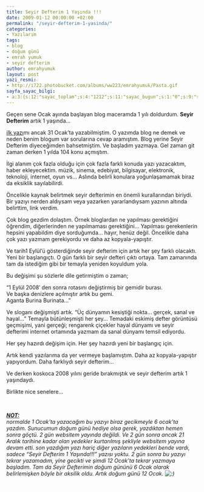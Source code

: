 ```yaml
---
title: Seyir Defterim 1 Yaşında !!!
date: 2009-01-12 00:00:00 +02:00
permalink: "/seyir-defterim-1-yasinda/"
categories:
- Yazılarım
tags:
- blog
- doğum günü
- emrah yumuk
- seyir defterim
author: emrahyumuk
layout: post
yazi_resmi:
- http://i722.photobucket.com/albums/ww223/emrahyumuk/Pasta.gif
sayfa_sayac_bilgi:
- a:3:{s:12:"sayac_toplam";s:4:"1212";s:11:"sayac_bugun";s:1:"0";s:9:"son_okuma";s:10:"1364914764";}
---
```


Geçen sene Ocak ayında başlayan blog maceramda 1 yılı doldurdum. **Seyir Defterim** artık 1 yaşında&#8230;

<a href="http://www.emrahyumuk.com/blog/ilk-yazi-blog-nedir-niye-benim-de-blogum-var/" target="_blank">ilk yazı</a>mı ancak 31 Ocak&#8217;ta yazabilmiştim. O yazımda blog ne demek ve neden benim blogum var sorularına cevap aramıştım. Blog yerine Seyir Defterim diyeceğimden bahsetmiştim. Ve başladım yazmaya. Gel zaman git zaman derken 1 yılda 104 konu açmıştım.

<!--more-->

İlgi alanım çok fazla olduğu için çok fazla farklı konuda yazı yazacaktım, haber ekleyecektim. müzik, sinema, edebiyat, bilgisayar, elektronik, teknoloji, internet, oyun vs&#8230; Aslında belirli konulara yoğunlaşamamak biraz da eksiklik sayılabilirdi.

Öncelikle kaynak belirtmek seyir defterimin en önemli kurallarından biriydi. Bir yazıyı nerden aldıysam veya yazarken yararlandıysam yazının altında belirttim, link verdim.

Çok blog gezdim dolaştım. Örnek bloglardan ne yapılması gerektiğini öğrendim, diğerlerinden ne yapılmaması gerektiğini&#8230; Yapılması gerekenlerin hepsini yapabildim diye sorduğumda&#8230; hayır, henüz değil. Öncelikle daha çok yazı yazmam gerekiyordu ve daha az kopyala-yapıştır.

Ve tarih1 Eylül&#8217;ü gösterdiğinde seyir defterim için artık her şey farklı olacaktı. Yeni bir başlangıçtı. O gün farklı bir seyir defteri çıktı ortaya. Tam zamanında tam da istediğim gibi bir temayla yeniden koyuldum yola.

Bu değişimi şu sözlerle dile getirmiştim o zaman;

&#8220;1 Eylül 2008&#8242; den sonra rotasını değiştirmiş bir gemidir burası.  
Ve başka denizlere açılmıştır artık bu gemi.  
Aganta Burina Burinata&#8230;&#8221;

Ve sloganı değişmişti artık. &#8220;Üç dünyamın kesiştiği nokta… gerçek, sanal ve hayal…&#8221; Temayla bütünleşmişti her şey&#8230; Temadaki eskimiş defter görüntüsü geçmişimi, yani gerçeği; rengarenk çiçekler hayal dünyamı ve seyir defterimi internet ortamında yazmam da sanal dünyamı temsil ediyordu.

Her şey hazırdı değişim için. Her şey hazırdı yeni bir başlangıç için.

Artık kendi yazılarıma da yer vermeye başlamıştım. Daha az kopyala-yapıştır yapıyordum. Daha farklıydı seyir defterim&#8230;

Ve derken koskoca 2008 yılını geride bırakmıştık ve seyir defterim artık 1 yaşındaydı.

Birlikte nice senelere&#8230;

<span style="color: #ffffff;">.</span>

<address>
  <strong><span style="text-decoration: underline;">NOT:</span></strong><br />
</address>

<address>
  normalde 1 Ocak&#8217;ta yazacağım bu yazıyı biraz gecikmeyle 6 ocak&#8217;ta yazdım. Sunucumun doğum günü hediye olsa gerek, yazdıktan hemen sonra göçtü. 2 gün websitem yayında değildi. Ve 2 gün sonra ancak 21 Aralık tarihine kadar olan yedekler kurtarılmış şekliyle websitem yayına devam etti. son yazdığım yazı hariç diğer yazıların yedekleri bende vardı, sadece &#8220;Seyir Defterim 1 Yaşında!!!&#8221; yazısı yoktu. 2 gün sonra bu yazıyı tekrar yazamadım, yine gecikti ve şimdi 12 Ocak&#8217;ta tekrar yazmaya başladım. Tam da Seyir Defterimin doğum gününü 6 Ocak olarak belirlemişken böyle bir aksilik oldu. Artık doğum günü 12 Ocak. <img src='http://www.emrahyumuk.com/wp-includes/images/smilies/icon_smile.gif' alt=':)' class='wp-smiley' /><br />
</address>

<span style="color: #ffffff;">.</span>
